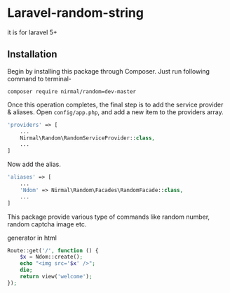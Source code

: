# Laravel-random-string
it is for laravel 5+

## Installation

Begin by installing this package through Composer. Just run following command to terminal-

```
composer require nirmal/random=dev-master
```

Once this operation completes, the final step is to add the service provider & aliases. Open `config/app.php`, and add a new item to the providers array.

```php
'providers' => [
    ...
    Nirmal\Random\RandomServiceProvider::class,
    ...
]
```

Now add the alias.

```php
'aliases' => [
    ...
    'Ndom' => Nirmal\Random\Facades\RandomFacade::class,
    ...
]
```


This package provide various type of commands like random number, random captcha image etc.

generator in html

```php
Route::get('/', function () {
	$x = Ndom::create();
	echo "<img src='$x' />"; 
	die;
    return view('welcome');
});
```
